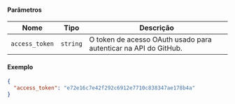 #### Parâmetros

| Nome           | Tipo     | Descrição                                                       |
| -------------- | -------- | --------------------------------------------------------------- |
| `access_token` | `string` | O token de acesso OAuth usado para autenticar na API do GitHub. |

#### Exemplo

```json
{
  "access_token": "e72e16c7e42f292c6912e7710c838347ae178b4a"
}
```
